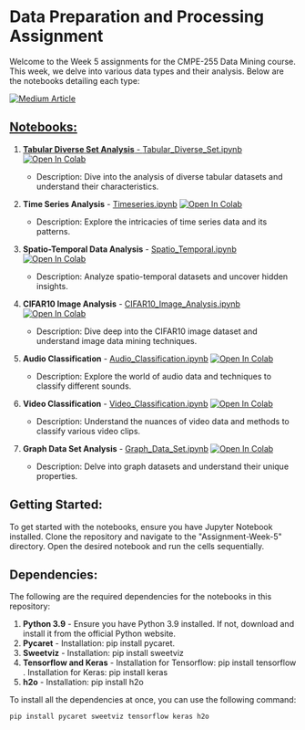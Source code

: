 # Data Preparation and Processing Assignment

Welcome to the Week 5 assignments for the CMPE-255 Data Mining course. This week, we delve into various data types and their analysis. Below are the notebooks detailing each type:

<a target="_blank" href="https://medium.com/@omkarnagarkar53/leveraging-gpt-4-for-rapid-data-science-analysis-a-comprehensive-dive-across-diverse-datasets-c95a71c5cfc6"><img src="https://github-readme-medium-recent-article.vercel.app/medium/@username/index" alt="Medium Article">

## Notebooks:

1. **Tabular Diverse Set Analysis** - [Tabular_Diverse_Set.ipynb](a.Tabular_Diverse_Set.ipynb) [![Open In Colab](https://colab.research.google.com/assets/colab-badge.svg)](https://colab.research.google.com/github/omkarnagarkar55/CMPE-255---Data-Mining-Assignments/blob/main/Assignment-Week-5/a.Tabular_Diverse_Set.ipynb)
   - Description: Dive into the analysis of diverse tabular datasets and understand their characteristics.

2. **Time Series Analysis** - [Timeseries.ipynb](b.Timeseries.ipynb) [![Open In Colab](https://colab.research.google.com/assets/colab-badge.svg)](https://colab.research.google.com/github/omkarnagarkar55/CMPE-255---Data-Mining-Assignments/blob/main/Assignment-Week-5/b.Timeseries.ipynb)
   - Description: Explore the intricacies of time series data and its patterns.

3. **Spatio-Temporal Data Analysis** - [Spatio_Temporal.ipynb](c.Spatio_Temporal.ipynb) [![Open In Colab](https://colab.research.google.com/assets/colab-badge.svg)](https://colab.research.google.com/github/omkarnagarkar55/CMPE-255---Data-Mining-Assignments/blob/main/Assignment-Week-5/c.Spatio_Temporal.ipynb)
   - Description: Analyze spatio-temporal datasets and uncover hidden insights.

4. **CIFAR10 Image Analysis** - [CIFAR10_Image_Analysis.ipynb](d.CIFAR10_Image_Analysis.ipynb) [![Open In Colab](https://colab.research.google.com/assets/colab-badge.svg)](https://colab.research.google.com/github/omkarnagarkar55/CMPE-255---Data-Mining-Assignments/blob/main/Assignment-Week-5/d.CIFAR10_Image_Analysis.ipynb)
   - Description: Dive deep into the CIFAR10 image dataset and understand image data mining techniques.

5. **Audio Classification** - [Audio_Classification.ipynb](e.Audio_Classification.ipynb) [![Open In Colab](https://colab.research.google.com/assets/colab-badge.svg)](https://colab.research.google.com/github/omkarnagarkar55/CMPE-255---Data-Mining-Assignments/blob/main/Assignment-Week-5/e.Audio_Classification.ipynb)
   - Description: Explore the world of audio data and techniques to classify different sounds.

6. **Video Classification** - [Video_Classification.ipynb](f.Video_Classification.ipynb) [![Open In Colab](https://colab.research.google.com/assets/colab-badge.svg)](https://colab.research.google.com/github/omkarnagarkar55/CMPE-255---Data-Mining-Assignments/blob/main/Assignment-Week-5/f.Video_Classification.ipynb)
   - Description: Understand the nuances of video data and methods to classify various video clips.

7. **Graph Data Set Analysis** - [Graph_Data_Set.ipynb](g.Graph_Data_Set.ipynb) [![Open In Colab](https://colab.research.google.com/assets/colab-badge.svg)](https://colab.research.google.com/github/omkarnagarkar55/CMPE-255---Data-Mining-Assignments/blob/main/Assignment-Week-5/g.Graph_Data_Set.ipynb)
   - Description: Delve into graph datasets and understand their unique properties.

## Getting Started:

To get started with the notebooks, ensure you have Jupyter Notebook installed. Clone the repository and navigate to the "Assignment-Week-5" directory. Open the desired notebook and run the cells sequentially.

## Dependencies:

The following are the required dependencies for the notebooks in this repository:

1. **Python 3.9** - Ensure you have Python 3.9 installed. If not, download and install it from the official Python website.
2. **Pycaret** - Installation: pip install pycaret.
3. **Sweetviz** - Installation: pip install sweetviz
4. **Tensorflow and Keras** - Installation for Tensorflow: pip install tensorflow . Installation for Keras: pip install keras
5. **h2o** - Installation: pip install h2o

To install all the dependencies at once, you can use the following command:
```
pip install pycaret sweetviz tensorflow keras h2o
```

